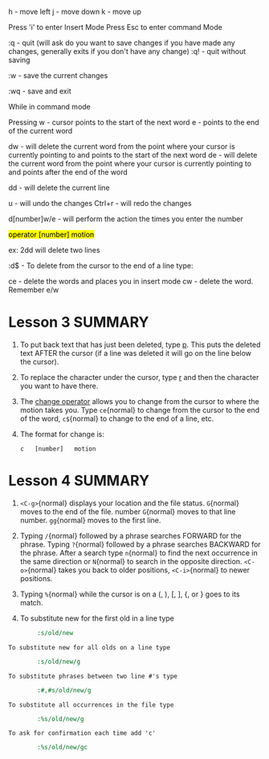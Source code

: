 h - move left
j - move down 
k - move up

Press 'i' to enter Insert Mode
Press Esc to enter command Mode

:q - quit (will ask do you want to save changes if you have made any changes, generally exits if                  you don't have any change)
:q! - quit without saving

:w - save the current changes

:wq - save and exit

While in command mode

Pressing
w - cursor points to the start of the next word
e - points to the end of the current word

dw - will delete the current word from the point where your cursor is currently pointing to and               points to the start of the next word
de - will delete the current word from the point where your cursor is currently pointing to and              points after the end of the word

dd - will delete the current line

u - will undo the changes
Ctrl+r - will redo the changes

d[number]w/e - will perform the action the times you enter the number

<mark class="hltr-boom-bam">operator [number] motion </mark>

ex: 2dd will delete two lines

:d$ - To delete from the cursor to the end of a line type:

ce - delete the words and places you in insert mode
cw - delete the word. Remember e/w

# Lesson 3 SUMMARY

 1. To put back text that has just been deleted, type [p](p). This puts the
    deleted text AFTER the cursor (if a line was deleted it will go on the
    line below the cursor).

 2. To replace the character under the cursor, type [r](r) and then the
    character you want to have there.

 3. The [change operator](c) allows you to change from the cursor to where
    the motion takes you. Type `ce`{normal} to change from the cursor to the
    end of the word, `c$`{normal} to change to the end of a line, etc.

 4. The format for change is:

        c   [number]   motion

# Lesson 4 SUMMARY

 1. `<C-g>`{normal}     displays your location and the file status.
    `G`{normal}         moves to the end of the file.
    number `G`{normal}  moves to that line number.
    `gg`{normal}        moves to the first line.

 2. Typing `/`{normal} followed by a phrase searches FORWARD for the phrase.
    Typing `?`{normal} followed by a phrase searches BACKWARD for the phrase.
    After a search type `n`{normal} to find the next occurrence in the same
    direction or `N`{normal} to search in the opposite direction.
    `<C-o>`{normal} takes you back to older positions, `<C-i>`{normal} to
    newer positions.

 3. Typing `%`{normal} while the cursor is on a (, ), [, ], {, or } goes to its
    match.

 4. To substitute new for the first old in a line type
~~~ cmd
        :s/old/new
~~~
    To substitute new for all olds on a line type
~~~ cmd
        :s/old/new/g
~~~
    To substitute phrases between two line #'s type
~~~ cmd
        :#,#s/old/new/g
~~~
    To substitute all occurrences in the file type
~~~ cmd
        :%s/old/new/g
~~~
    To ask for confirmation each time add 'c'
~~~ cmd
        :%s/old/new/gc





